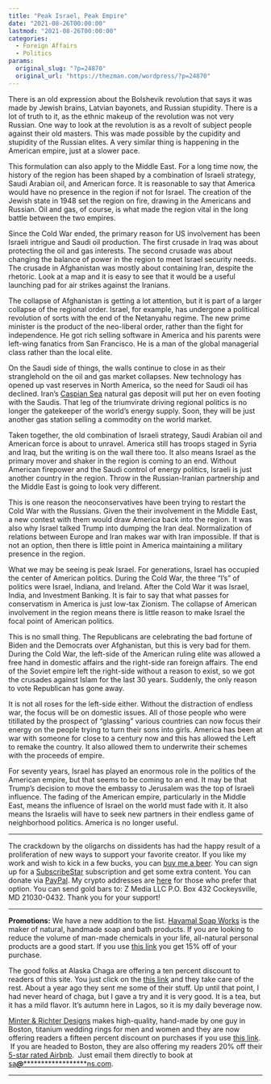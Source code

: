 ```yaml
---
title: "Peak Israel, Peak Empire"
date: "2021-08-26T00:00:00"
lastmod: "2021-08-26T00:00:00"
categories:
  - Foreign Affairs
  - Politics
params:
  original_slug: "?p=24870"
  original_url: "https://thezman.com/wordpress/?p=24870"
---
```


There is an old expression about the Bolshevik revolution that says it
was made by Jewish brains, Latvian bayonets, and Russian stupidity.
There is a lot of truth to it, as the ethnic makeup of the revolution
was not very Russian. One way to look at the revolution is as a revolt
of subject people against their old masters. This was made possible by
the cupidity and stupidity of the Russian elites. A very similar thing
is happening in the American empire, just at a slower pace.

This formulation can also apply to the Middle East. For a long time now,
the history of the region has been shaped by a combination of Israeli
strategy, Saudi Arabian oil, and American force. It is reasonable to say
that America would have no presence in the region if not for Israel. The
creation of the Jewish state in 1948 set the region on fire, drawing in
the Americans and Russian. Oil and gas, of course, is what made the
region vital in the long battle between the two empires.

Since the Cold War ended, the primary reason for US involvement has been
Israeli intrigue and Saudi oil production. The first crusade in Iraq was
about protecting the oil and gas interests. The second crusade was about
changing the balance of power in the region to meet Israel security
needs. The crusade in Afghanistan was mostly about containing Iran,
despite the rhetoric. Look at a map and it is easy to see that it would
be a useful launching pad for air strikes against the Iranians.

The collapse of Afghanistan is getting a lot attention, but it is part
of a larger collapse of the regional order. Israel, for example, has
undergone a political revolution of sorts with the end of the Netanyahu
regime. The new prime minister is the product of the neo-liberal order,
rather than the fight for independence. He got rich selling software in
America and his parents were left-wing fanatics from San Francisco. He
is a man of the global managerial class rather than the local elite.

On the Saudi side of things, the walls continue to close in as their
stranglehold on the oil and gas market collapses. New technology has
opened up vast reserves in North America, so the need for Saudi oil has
declined. Iran’s [Caspian
Sea](https://www.zerohedge.com/energy/irans-huge-caspian-gas-find-geopolitical-gamechanger)
natural gas deposit will put her on even footing with the Saudis. That
leg of the triumvirate driving regional politics is no longer the
gatekeeper of the world’s energy supply. Soon, they will be just another
gas station selling a commodity on the world market.

Taken together, the old combination of Israeli strategy, Saudi Arabian
oil and American force is about to unravel. America still has troops
staged in Syria and Iraq, but the writing is on the wall there too. It
also means Israel as the primary mover and shaker in the region is
coming to an end. Without American firepower and the Saudi control of
energy politics, Israeli is just another country in the region. Throw in
the Russian-Iranian partnership and the Middle East is going to look
very different.

This is one reason the neoconservatives have been trying to restart the
Cold War with the Russians. Given the their involvement in the Middle
East, a new contest with them would draw America back into the region.
It was also why Israel talked Trump into dumping the Iran deal.
Normalization of relations between Europe and Iran makes war with Iran
impossible. If that is not an option, then there is little point in
America maintaining a military presence in the region.

What we may be seeing is peak Israel. For generations, Israel has
occupied the center of American politics. During the Cold War, the three
“I’s” of politics were Israel, Indiana, and Ireland. After the Cold War
it was Israel, India, and Investment Banking. It is fair to say that
what passes for conservatism in America is just low-tax Zionism. The
collapse of American involvement in the region means there is little
reason to make Israel the focal point of American politics.

This is no small thing. The Republicans are celebrating the bad fortune
of Biden and the Democrats over Afghanistan, but this is very bad for
them. During the Cold War, the left-side of the American ruling elite
was allowed a free hand in domestic affairs and the right-side ran
foreign affairs. The end of the Soviet empire left the right-side
without a reason to exist, so we got the crusades against Islam for the
last 30 years. Suddenly, the only reason to vote Republican has gone
away.

It is not all roses for the left-side either. Without the distraction of
endless war, the focus will be on domestic issues. All of those people
who were titillated by the prospect of “glassing” various countries can
now focus their energy on the people trying to turn their sons into
girls. America has been at war with someone for close to a century now
and this has allowed the Left to remake the country. It also allowed
them to underwrite their schemes with the proceeds of empire.

For seventy years, Israel has played an enormous role in the politics of
the American empire, but that seems to be coming to an end. It may be
that Trump’s decision to move the embassy to Jerusalem was the top of
Israeli influence. The fading of the American empire, particularly in
the Middle East, means the influence of Israel on the world must fade
with it. It also means the Israelis will have to seek new partners in
their endless game of neighborhood politics. America is no longer
useful.

------------------------------------------------------------------------

The crackdown by the oligarchs on dissidents has had the happy result of
a proliferation of new ways to support your favorite creator. If you
like my work and wish to kick in a few bucks, you can
<a href="https://www.buymeacoffee.com/mujolulu" rel="noopener"
target="_blank">buy me a beer</a>. You can sign up for a
<a href="https://www.subscribestar.com/the-z-blog" rel="noopener"
target="_blank">SubscribeStar</a> subscription and get some extra
content. You can donate via <a
href="https://www.paypal.com/donate/?cmd=_s-xclick&amp;hosted_button_id=UDAS2Q8JYA6CN&amp;source=url"
rel="noopener" target="_blank">PayPal</a>. My crypto addresses are
<a href="https://thezman.com/wordpress/?page_id=22713" rel="noopener"
target="_blank">here</a> for those who prefer that option. You can send
gold bars to: Z Media LLC P.O. Box 432 Cockeysville, MD 21030-0432.
Thank you for your support!

------------------------------------------------------------------------

**Promotions:** We have a new addition to the list.
<a href="https://havamalsoapworks.com/" rel="noopener"
target="_blank">Havamal Soap Works</a> is the maker of natural, handmade
soap and bath products. If you are looking to reduce the volume of
man-made chemicals in your life, all-natural personal products are a
good start. If you use
<a href="https://havamalsoapworks.com/discount/ZMAN" rel="noopener"
target="_blank">this link</a> you get 15% off of your purchase.

The good folks at Alaska Chaga are offering a ten percent discount to
readers of this site. You just click on the
<a href="https://alaskachaga.us/discount/ZMAN" rel="noopener noreferrer"
target="_blank">this link</a> and they take care of the rest. About a
year ago they sent me some of their stuff. Up until that point, I had
never heard of chaga, but I gave a try and it is very good. It is a tea,
but it has a mild flavor. It’s autumn here in Lagos, so it is my daily
beverage now.

<a href="https://www.minterandrichterdesigns.com/"
rel="noreferrer nofollow noopener" target="_blank">Minter &amp; Richter
Designs</a> makes high-quality, hand-made by one guy in Boston, titanium
wedding rings for men and women and they are now offering readers a
fifteen percent discount on purchases if you use
<a href="https://www.minterandrichterdesigns.com/discount/ZMAN"
rel="noreferrer nofollow noopener" target="_blank">this link</a>. 
 <span class="highlight"><span class="colour"><span class="font"><span class="size">If
you are headed to Boston, they are also offering my readers 20% off
their <a
href="https://www.airbnb.com/users/7988017/listings?user_id=7988017&amp;s=3"
rel="noopener noreferrer" target="_blank">5-star rated Airbnb</a>.  Just
email them directly to book at
<a href="mailto:sa***@*********************ns.com"
data-original-string="+WFmY2rqhIh7Sf5ILPJTIg==cb7QpC/ho3jvFhrUGEZ3WOp8ttHiQah3gAstk6HOB8dpRgxl0/MK7wyzJUhlUqBAzYu"><span
class="apbct-email-encoder"
data-original-string="APw3sChgfK0wLOuQ0c8B+g==cb7+ysmWnmi9CDPFwiYsNIJC+tyRF5d9eMRDCzv5y363PWdTFkkvgM92JVymPllxLQI"
title="This contact has been encoded by Anti-Spam by CleanTalk. Click to decode. To finish the decoding make sure that JavaScript is enabled in your browser.">sa<span
class="apbct-blur">***</span>@<span
class="apbct-blur">*********************</span>ns.com</span></a>.</span></span></span></span>

------------------------------------------------------------------------
